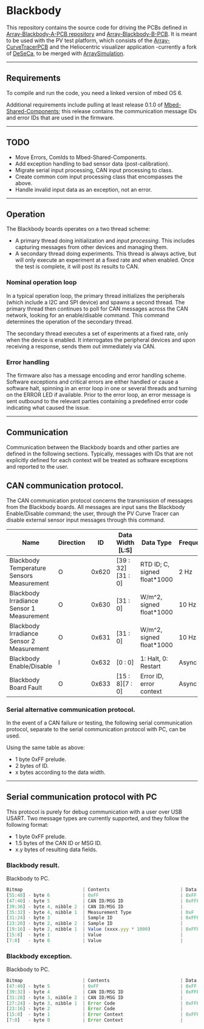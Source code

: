 # Blackbody

This repository contains the source code for driving the PCBs defined in
[Array-Blackbody-A-PCB
repository](https://github.com/lhr-solar/Array-Blackbody-A-PCB) and
[Array-Blackbody-B-PCB](https://github.com/lhr-solar/Array-Blackbody-B-PCB). It
is meant to be used with the PV test platform, which consists of the
[Array-CurveTracerPCB](https://github.com/lhr-solar/Array-CurveTracerPCB) 
and the Heliocentric visualizer application -currently a fork of
[DeSeCa](https://github.com/dimembermatt/DeviceSerialCapture), to be merged with
[ArraySimulation](https://github.com/lhr-solar/Array-Simulation).

---
## Requirements
To compile and run the code, you need a linked version of mbed OS 6.

Additional requirements include pulling at least release 0.1.0 of
[Mbed-Shared-Components](https://github.com/lhr-solar/Mbed-Shared-Components);
this release contains the communication message IDs and error IDs that are used
in the firmware.

---
## TODO
- Move Errors, ComIds to Mbed-Shared-Components.
- Add exception handling to bad sensor data (post-calibration).
- Migrate serial input processing, CAN input processing to class.
- Create common com input processing class that encompasses the above.
- Handle invalid input data as an exception, not an error.

---
## Operation

The Blackbody boards operates on a two thread scheme: 
- A primary thread doing initialization and *input processing*. This includes
  capturing messages from other devices and managing them.
- A secondary thread doing experiments. This thread is always active, but will
  only execute an experiment at a fixed rate and when enabled. Once the test is
  complete, it will post its results to CAN.

### Nominal operation loop

In a typical operation loop, the primary thread initializes the peripherals
(which include a I2C and SPI device) and spawns a second thread. The primary
thread then continues to poll for CAN messages across the CAN network, looking
for an enable/disable command. This command determines the operation of the
secondary thread.

The secondary thread executes a set of experiments at a fixed rate, only when
the device is enabled. It interrogates the peripheral devices and upon receiving
a response, sends them out immediately via CAN.

### Error handling

The firmware also has a message encoding and error handling scheme. Software
exceptions and critical errors are either handled or cause a software halt,
spinning in an error loop in one or several threads and turning on the ERROR
LED if available. Prior to the error loop, an error message is sent outbound to
the relevant parties containing a predefined error code indicating what caused
the issue.

---
## Communication

Communication between the Blackbody boards and other parties are defined in the
following sections. Typically, messages with IDs that are not explicitly defined
for each context will be treated as software exceptions and reported to the user.

## CAN communication protocol.

The CAN communication protocol concerns the transmission of messages from the
Blackbody boards. All messages are input sans the Blackbody Enable/Disable
command; the user, through the PV Curve Tracer can disable external sensor input
messages through this command.

| Name                                      | Direction | ID    | Data Width [L:S]   | Data Type                    | Frequency |
|-------------------------------------------|-----------|-------|--------------------|------------------------------|-----------|
| Blackbody Temperature Sensors Measurement | O         | 0x620 | [39 : 32] [31 : 0] | RTD ID; C, signed float*1000 | 2 Hz      |
| Blackbody Irradiance Sensor 1 Measurement | O         | 0x630 | [31 : 0]           | W/m^2, signed float*1000     | 10 Hz     |
| Blackbody Irradiance Sensor 2 Measurement | O         | 0x631 | [31 : 0]           | W/m^2, signed float*1000     | 10 Hz     |
| Blackbody Enable/Disable                  | I         | 0x632 | [0 : 0]            | 1: Halt, 0: Restart          | Async     |
| Blackbody Board Fault                     | O         | 0x633 | [15 : 8][7 : 0]    | Error ID, error context      | Async     |

### Serial alternative communication protocol.
In the event of a CAN failure or testing, the following serial communication
protocol, separate to the serial communication protocol with PC, can be used.

Using the same table as above:
- 1 byte 0xFF prelude.
- 2 bytes of ID.
- x bytes according to the data width.

---
## Serial communication protocol with PC

This protocol is purely for debug communication with a user over USB USART. Two
message types are currently supported, and they follow the following format:

- 1 byte 0xFF prelude.
- 1.5 bytes of the CAN ID or MSG ID.
- x.y bytes of resulting data fields.


### Blackbody result.
Blackbody to PC.
```js
Bitmap                      | Contents                          | Data Width
[55:48] - byte 6            | 0xFF                              | 0xFF
[47:40] - byte 5            | CAN ID/MSG ID                     | 0xFFF
[39:36] - byte 4, nibble 2  | CAN ID/MSG ID                     |
[35:32] - byte 4, nibble 1  | Measurement Type                  | 0xF
[31:24] - byte 3            | Sample ID                         | 0xFFF
[23:20] - byte 2, nibble 2  | Sample ID                         |
[19:16] - byte 2, nibble 1  | Value (xxxx.yyy * 1000)           | 0xFFFFF
[15:8]  - byte 1            | Value                             |
[7:0]   - byte 0            | Value                             |
```

### Blackbody exception.
Blackbody to PC.
```js
Bitmap                      | Contents                          | Data Width
[47:40] - byte 5            | 0xFF                              | 0xFF
[39:32] - byte 4            | CAN ID/MSG ID                     | 0xFFF
[31:28] - byte 3, nibble 2  | CAN ID/MSG ID                     | 
[27:24] - byte 3, nibble 1  | Error Code                        | 0xFFF
[23:16] - byte 2            | Error Code                        |
[15:8]  - byte 1            | Error Context                     | 0xFFFF
[7:0]   - byte 0            | Error Context                     |
```
